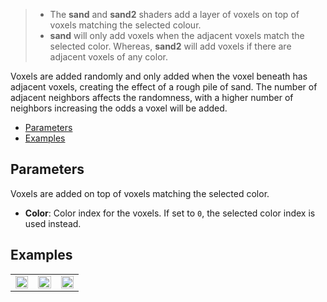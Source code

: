 > - The **sand** and **sand2** shaders add a layer of voxels on top of voxels matching the selected colour.
> - **sand** will only add voxels when the adjacent voxels match the selected color. Whereas, **sand2** will add voxels if there are adjacent voxels of any color.

Voxels are added randomly and only added when the voxel beneath has adjacent voxels, creating the effect of a rough pile of sand. The number of adjacent neighbors affects the randomness, with a higher number of neighbors increasing the odds a voxel will be added.

- [Parameters](#parameters)
- [Examples](#examples)

## Parameters

Voxels are added on top of voxels matching the selected color.

- **Color**: Color index for the voxels. If set to `0`, the selected color index is used instead.

## Examples

<table>
    <tr>
        <td width="33%"><img width="100%" src="https://s3.amazonaws.com/misc.lachlanmcdonald.com/magicavoxel-shaders/caf97416-2a0d-4bde-a839-8f3f2d50e5a5/sand1.png" alt=""></td>
        <td width="33%"><img width="100%" src="https://s3.amazonaws.com/misc.lachlanmcdonald.com/magicavoxel-shaders/caf97416-2a0d-4bde-a839-8f3f2d50e5a5/sand2.png" alt=""></td>
        <td width="33%"><img width="100%" src="https://s3.amazonaws.com/misc.lachlanmcdonald.com/magicavoxel-shaders/caf97416-2a0d-4bde-a839-8f3f2d50e5a5/sand3.png" alt=""></td>
    </tr>
</table>